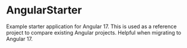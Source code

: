 # AngularStarter

Example starter application for Angular 17. This is used as a reference project to compare existing Angular projects. Helpful when migrating to Angular 17.
